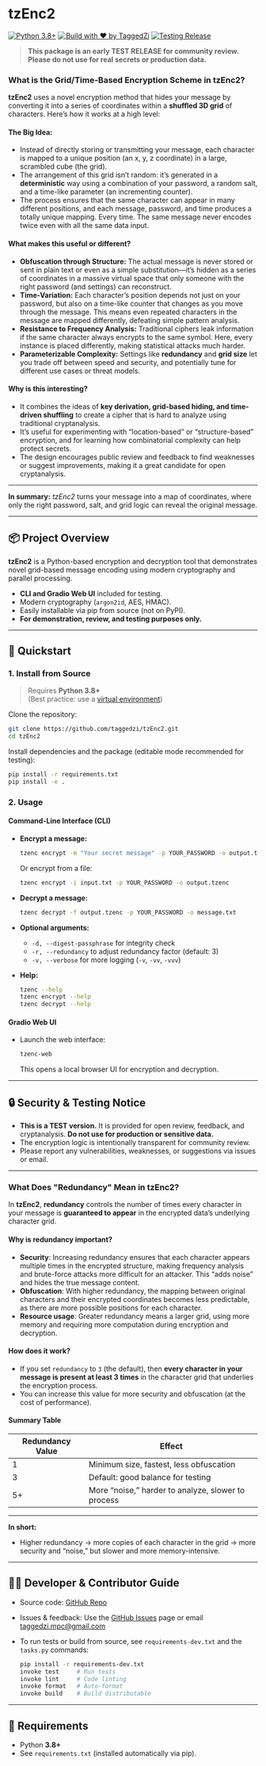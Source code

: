 # tzEnc2

[![Python 3.8+](https://img.shields.io/badge/python-3.8%2B-blue.svg)](https://www.python.org/downloads/)
[![Build with ❤️ by TaggedZi](https://img.shields.io/badge/built%20with-%E2%9D%A4%EF%B8%8F%20by%20TaggedZi-blueviolet)](mailto:taggedzi.mpc@gmail.com)
[![Testing Release](https://img.shields.io/badge/status-testing-yellow)](https://github.com/taggedzi/tzEnc2)

> **This package is an early TEST RELEASE for community review. Please do not use for real secrets or production data.**


### What is the Grid/Time-Based Encryption Scheme in tzEnc2?

**tzEnc2** uses a novel encryption method that hides your message by converting it into a series of coordinates within a **shuffled 3D grid** of characters. Here’s how it works at a high level:

#### **The Big Idea:**

* Instead of directly storing or transmitting your message, each character is mapped to a unique position (an x, y, z coordinate) in a large, scrambled cube (the grid).
* The arrangement of this grid isn’t random: it’s generated in a **deterministic** way using a combination of your password, a random salt, and a time-like parameter (an incrementing counter).
* The process ensures that the same character can appear in many different positions, and each message, password, and time produces a totally unique mapping. Every time. The same message never encodes twice even with all the same data input.

#### **What makes this useful or different?**

* **Obfuscation through Structure:** The actual message is never stored or sent in plain text or even as a simple substitution—it’s hidden as a series of coordinates in a massive virtual space that only someone with the right password (and settings) can reconstruct.
* **Time-Variation:** Each character’s position depends not just on your password, but also on a time-like counter that changes as you move through the message. This means even repeated characters in the message are mapped differently, defeating simple pattern analysis.
* **Resistance to Frequency Analysis:** Traditional ciphers leak information if the same character always encrypts to the same symbol. Here, every instance is placed differently, making statistical attacks much harder.
* **Parameterizable Complexity:** Settings like **redundancy** and **grid size** let you trade off between speed and security, and potentially tune for different use cases or threat models.

#### **Why is this interesting?**

* It combines the ideas of **key derivation, grid-based hiding, and time-driven shuffling** to create a cipher that is hard to analyze using traditional cryptanalysis.
* It’s useful for experimenting with “location-based” or “structure-based” encryption, and for learning how combinatorial complexity can help protect secrets.
* The design encourages public review and feedback to find weaknesses or suggest improvements, making it a great candidate for open cryptanalysis.

---

**In summary:**
*tzEnc2* turns your message into a map of coordinates, where only the right password, salt, and grid logic can reveal the original message.

---

## 📦 Project Overview

**tzEnc2** is a Python-based encryption and decryption tool that demonstrates novel grid-based message encoding using modern cryptography and parallel processing.

- **CLI and Gradio Web UI** included for testing.
- Modern cryptography (`argon2id`, AES, HMAC).
- Easily installable via pip from source (not on PyPI).
- **For demonstration, review, and testing purposes only.**

---

## 🚀 Quickstart

### 1. Install from Source

> Requires **Python 3.8+**  
> (Best practice: use a [virtual environment](https://docs.python.org/3/library/venv.html))

Clone the repository:
```bash
git clone https://github.com/taggedzi/tzEnc2.git
cd tzEnc2
````

Install dependencies and the package (editable mode recommended for testing):

```bash
pip install -r requirements.txt
pip install -e .
```

### 2. Usage

#### **Command-Line Interface (CLI)**

* **Encrypt a message:**

  ```bash
  tzenc encrypt -m "Your secret message" -p YOUR_PASSWORD -o output.tzenc
  ```

  Or encrypt from a file:

  ```bash
  tzenc encrypt -i input.txt -p YOUR_PASSWORD -o output.tzenc
  ```

* **Decrypt a message:**

  ```bash
  tzenc decrypt -f output.tzenc -p YOUR_PASSWORD -o message.txt
  ```

* **Optional arguments:**

  * `-d, --digest-passphrase` for integrity check
  * `-r, --redundancy` to adjust redundancy factor (default: 3)
  * `-v, --verbose` for more logging (`-v`, `-vv`, `-vvv`)

* **Help:**

  ```bash
  tzenc --help
  tzenc encrypt --help
  tzenc decrypt --help
  ```

#### **Gradio Web UI**

* Launch the web interface:

  ```bash
  tzenc-web
  ```

  This opens a local browser UI for encryption and decryption.

---

## 🔒 Security & Testing Notice

* **This is a TEST version.**
  It is provided for open review, feedback, and cryptanalysis.
  **Do not use for production or sensitive data.**
* The encryption logic is intentionally transparent for community review.
* Please report any vulnerabilities, weaknesses, or suggestions via issues or email.

---

### What Does "Redundancy" Mean in tzEnc2?

In **tzEnc2**, **redundancy** controls the number of times every character in your message is **guaranteed to appear** in the encrypted data’s underlying character grid.

#### **Why is redundancy important?**

* **Security**: Increasing redundancy ensures that each character appears multiple times in the encrypted structure, making frequency analysis and brute-force attacks more difficult for an attacker. This “adds noise” and hides the true message content.
* **Obfuscation**: With higher redundancy, the mapping between original characters and their encrypted coordinates becomes less predictable, as there are more possible positions for each character.
* **Resource usage**: Greater redundancy means a larger grid, using more memory and requiring more computation during encryption and decryption.

#### **How does it work?**

* If you set `redundancy` to `3` (the default), then **every character in your message is present at least 3 times** in the character grid that underlies the encryption process.
* You can increase this value for more security and obfuscation (at the cost of performance).

#### **Summary Table**

| Redundancy Value | Effect                                             |
| ---------------- | -------------------------------------------------- |
| 1                | Minimum size, fastest, less obfuscation            |
| 3                | Default: good balance for testing                  |
| 5+               | More “noise,” harder to analyze, slower to process |

---

**In short:**

* Higher redundancy → more copies of each character in the grid → more security and “noise,” but slower and more memory-intensive.

---

## 🧑‍💻 Developer & Contributor Guide

* Source code: [GitHub Repo](https://github.com/taggedzi/tzEnc2)
* Issues & feedback: Use the [GitHub Issues](https://github.com/taggedzi/tzEnc2/issues) page or email [taggedzi.mpc@gmail.com](mailto:taggedzi.mpc@gmail.com)
* To run tests or build from source, see `requirements-dev.txt` and the `tasks.py` commands:

  ```bash
  pip install -r requirements-dev.txt
  invoke test     # Run tests
  invoke lint     # Code linting
  invoke format   # Auto-format
  invoke build    # Build distributable
  ```

---

## 📝 Requirements

* Python **3.8+**
* See `requirements.txt` (installed automatically via pip).
